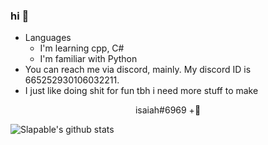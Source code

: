 ### hi 👋

<!--
**appendable/appendable** is a ✨ _special_ ✨ repository because its `README.md` (this file) appears on your GitHub profile.-->

- Languages
  - I'm learning cpp, C#
  - I'm familiar with Python
- You can reach me via discord, mainly. My discord ID is 665252930106032211.
- I just like doing shit for fun tbh i need more stuff to make
<p align="center">
    isaiah#6969 +🌴 
</p>



![Slapable's github stats](https://github-readme-stats.vercel.app/api?username=reviced&theme=radical)


